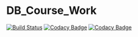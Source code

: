 # DB_Course_Work
[![Build Status](https://travis-ci.org/Arriven/DB_Course_Work.svg?branch=master)](https://travis-ci.org/Arriven/DB_Course_Work)
[![Codacy Badge](https://api.codacy.com/project/badge/Grade/afb697968df5402997702cb464581df5)](https://www.codacy.com/app/Arriven/DB_Course_Work?utm_source=github.com&amp;utm_medium=referral&amp;utm_content=Arriven/DB_Course_Work&amp;utm_campaign=Badge_Grade)
[![Codacy Badge](https://api.codacy.com/project/badge/Coverage/afb697968df5402997702cb464581df5)](https://www.codacy.com/app/Arriven/DB_Course_Work?utm_source=github.com&utm_medium=referral&utm_content=Arriven/DB_Course_Work&utm_campaign=Badge_Coverage)
